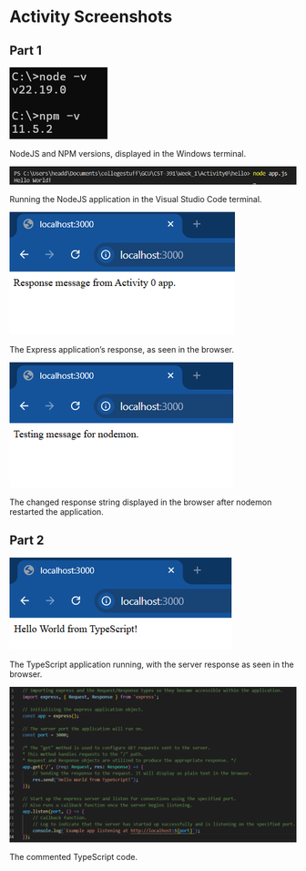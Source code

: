 # Activity Screenshots

## Part 1

![NodeJS and NPM versions, displayed in the Windows terminal.](./screenshots/part1/0_node_npm_versions.png "NodeJS and NPM versions, displayed in the Windows terminal.")

NodeJS and NPM versions, displayed in the Windows terminal.

![Running the NodeJS application in the Visual Studio Code terminal.](./screenshots/part1/1_node_run_app_in_vs.png "Running the NodeJS application in the Visual Studio Code terminal.")

Running the NodeJS application in the Visual Studio Code terminal.

![The Express application’s response, as seen in the browser.](./screenshots/part1/2_express_server_browser.png "The Express application’s response, as seen in the browser.")

The Express application’s response, as seen in the browser.

![The changed response string displayed in the browser after nodemon restarted the application.](./screenshots/part1/3_nodemon.png "The changed response string displayed in the browser after nodemon restarted the application.")

The changed response string displayed in the browser after nodemon restarted the application.

## Part 2

![The TypeScript application running, with the server response as seen in the browser.](./screenshots/part2/0_typescript.png "The TypeScript application running, with the server response as seen in the browser.")

The TypeScript application running, with the server response as seen in the browser.

![The commented TypeScript code.](./screenshots/part2/1_typescript_code_commented.png "The commented TypeScript code.")

The commented TypeScript code.